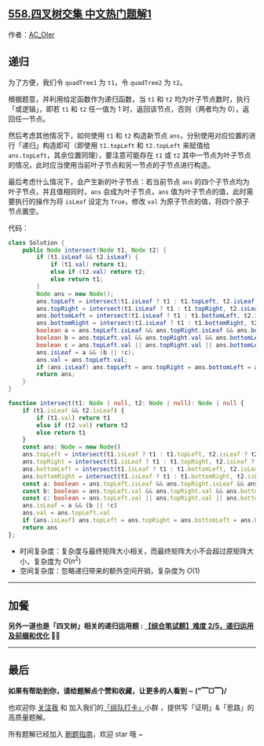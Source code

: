 ## [558.四叉树交集 中文热门题解1](https://leetcode.cn/problems/logical-or-of-two-binary-grids-represented-as-quad-trees/solutions/100000/by-ac_oier-2ri3)

作者：[AC_OIer](https://leetcode.cn/u/AC_OIer)

## 递归

为了方便，我们令 `quadTree1` 为 `t1`，令 `quadTree2` 为 `t2`。

根据题意，并利用给定函数作为递归函数，当 `t1` 和 `t2` 均为叶子节点数时，执行「或逻辑」，即若 `t1` 和 `t2` 任一值为 $1$ 时，返回该节点，否则（两者均为 $0$），返回任一节点。

然后考虑其他情况下，如何使用 `t1` 和 `t2` 构造新节点 `ans`，分别使用对应位置的进行「递归」构造即可（即使用 `t1.topLeft` 和 `t2.topLeft` 来赋值给 `ans.topLeft`，其余位置同理），要注意可能存在 `t1` 或 `t2` 其中一节点为叶子节点的情况，此时应当使用当前叶子节点和另一节点的子节点进行构造。

最后考虑什么情况下，会产生新的叶子节点：若当前节点 `ans` 的四个子节点均为叶子节点，并且值相同时，`ans` 会成为叶子节点，`ans` 值为叶子节点的值，此时需要执行的操作为将 `isLeaf` 设定为 `True`，修改 `val` 为原子节点的值，将四个原子节点置空。

代码：
```Java []
class Solution {
    public Node intersect(Node t1, Node t2) {
        if (t1.isLeaf && t2.isLeaf) {
            if (t1.val) return t1;
            else if (t2.val) return t2;
            else return t1;
        }
        Node ans = new Node();
        ans.topLeft = intersect(t1.isLeaf ? t1 : t1.topLeft, t2.isLeaf ? t2 : t2.topLeft);
        ans.topRight = intersect(t1.isLeaf ? t1 : t1.topRight, t2.isLeaf ? t2 : t2.topRight);
        ans.bottomLeft = intersect(t1.isLeaf ? t1 : t1.bottomLeft, t2.isLeaf ? t2 : t2.bottomLeft);
        ans.bottomRight = intersect(t1.isLeaf ? t1 : t1.bottomRight, t2.isLeaf ? t2 : t2.bottomRight);
        boolean a = ans.topLeft.isLeaf && ans.topRight.isLeaf && ans.bottomLeft.isLeaf && ans.bottomRight.isLeaf;
        boolean b = ans.topLeft.val && ans.topRight.val && ans.bottomLeft.val && ans.bottomRight.val;
        boolean c = ans.topLeft.val || ans.topRight.val || ans.bottomLeft.val || ans.bottomRight.val;
        ans.isLeaf = a && (b || !c);
        ans.val = ans.topLeft.val;
        if (ans.isLeaf) ans.topLeft = ans.topRight = ans.bottomLeft = ans.bottomRight = null;
        return ans;
    }
}
```
```TypeScript []
function intersect(t1: Node | null, t2: Node | null): Node | null {
    if (t1.isLeaf && t2.isLeaf) {
        if (t1.val) return t1
        else if (t2.val) return t2
        else return t1
    }
    const ans: Node = new Node()
    ans.topLeft = intersect(t1.isLeaf ? t1 : t1.topLeft, t2.isLeaf ? t2 : t2.topLeft)
    ans.topRight = intersect(t1.isLeaf ? t1 : t1.topRight, t2.isLeaf ? t2 : t2.topRight)
    ans.bottomLeft = intersect(t1.isLeaf ? t1 : t1.bottomLeft, t2.isLeaf ? t2 : t2.bottomLeft)
    ans.bottomRight = intersect(t1.isLeaf ? t1 : t1.bottomRight, t2.isLeaf ? t2 : t2.bottomRight)
    const a: boolean = ans.topLeft.isLeaf && ans.topRight.isLeaf && ans.bottomLeft.isLeaf && ans.bottomRight.isLeaf
    const b: boolean = ans.topLeft.val && ans.topRight.val && ans.bottomLeft.val && ans.bottomRight.val
    const c: boolean = ans.topLeft.val || ans.topRight.val || ans.bottomLeft.val || ans.bottomRight.val
    ans.isLeaf = a && (b || !c)
    ans.val = ans.topLeft.val
    if (ans.isLeaf) ans.topLeft = ans.topRight = ans.bottomLeft = ans.bottomRight = null
    return ans
};
```
* 时间复杂度：复杂度与最终矩阵大小相关，而最终矩阵大小不会超过原矩阵大小，复杂度为 $O(n^2)$
* 空间复杂度：忽略递归带来的额外空间开销，复杂度为 $O(1)$

---

## 加餐

**另外一道也是「四叉树」相关的递归运用题 : [【综合笔试题】难度 2/5，递归运用及前缀和优化](https://mp.weixin.qq.com/s?__biz=MzU4NDE3MTEyMA==&mid=2247492391&idx=1&sn=bf2b27842d461bba6766b1ca2b426eff) 🎉🎉**

---

## 最后

**如果有帮助到你，请给题解点个赞和收藏，让更多的人看到 ~ ("▔□▔)/**

也欢迎你 [关注我](https://oscimg.oschina.net/oscnet/up-19688dc1af05cf8bdea43b2a863038ab9e5.png) 和 加入我们的[「组队打卡」](https://leetcode-cn.com/u/ac_oier/)小群 ，提供写「证明」&「思路」的高质量题解。

所有题解已经加入 [刷题指南](https://github.com/SharingSource/LogicStack-LeetCode/wiki)，欢迎 star 哦 ~